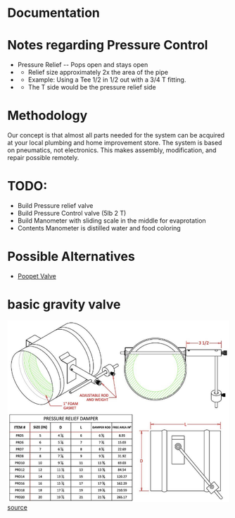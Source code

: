 # Documentation

# Notes regarding Pressure Control
* Pressure Relief -- Pops open and stays open
* * Relief size approximately 2x the area of the pipe
* * Example: Using a Tee 1/2 in 1/2 out  with a 3/4 T fitting.
* * The T side would be the pressure relief side

# Methodology
Our concept is that almost all parts needed for the system can be acquired at your local plumbing and home improvement store. The system is based on pneumatics, not electronics. This makes assembly, modification, and repair possible remotely.


# TODO:
* Build Pressure relief valve
* Build Pressure Control valve (5lb 2 T)
* Build Manometer with sliding scale in the middle for evaprotation
* Contents Manometer is distilled water and food coloring


# Possible Alternatives
* [Poopet Valve](https://www.grainger.com/product/CDI-CONTROL-DEVICES-Vacuum-Pressure-Relief-Valve-5Z763?cm_sp=Product_Details-_-Products_Based_on_Your_Search-_-IDPPLARECS&cm_vc=IDPPLARECS)

# basic gravity valve
![basic gravity valve](Documents/prd1small_1_1.jpg)
[source](https://www.famcomfg.com/product/pressure-relief-barometric-damper/?attribute_pa_size=ab-6inch&utm_source)
